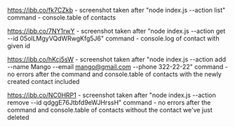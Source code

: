 https://ibb.co/fk7CZkb - screenshot taken after "node index.js --action list" command - console.table of contacts

https://ibb.co/7NY1rwY - screenshot taken after "node index.js --action get --id 05olLMgyVQdWRwgKfg5J6" command - console.log of contact with given id

https://ibb.co/hKcj5sW - screenshot taken after "node index.js --action add --name Mango --email mango@gmail.com --phone 322-22-22" command - no errors after the command and console.table of contacts with the newly created contact included

https://ibb.co/NC0HRP1 - screenshot taken after "node index.js --action remove --id qdggE76Jtbfd9eWJHrssH" command - no errors after the command and console.table of contacts without the contact we've just deleted
